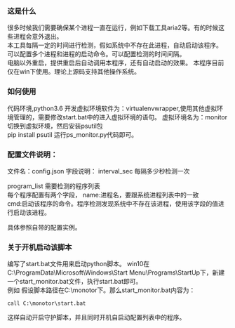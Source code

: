 ### 这是什么
很多时候我们需要确保某个进程一直在运行，例如下载工具aria2等。有的时候这些进程会意外退出。    
本工具每隔一定的时间进行检测，假如系统中不存在此进程，自动启动该程序。  
可以配置多个进程和进程的启动命令。可以配置检测的时间间隔。  
电脑以外重启，提供重启后自动调用本程序，还有自动启动的效果。
本程序目前仅在win下使用。理论上源码支持其他操作系统。

### 如何使用
代码环境,python3.6
开发虚拟环境软件为：virtualenvwrapper,使用其他虚拟环境管理的，需要修改start.bat中的进入虚拟环境的语句。
虚拟环境名为：monitor
切换到虚拟环境，然后安装psutil包  
pip install psutil
运行ps_monitor.py代码即可。

### 配置文件说明：
文件名：config.json
字段说明：
interval_sec 每隔多少秒检测一次

program_list 需要检测的程序列表  
每个程序配置有两个字段，
name:进程名，要跟系统进程列表中的一致   
cmd:启动该程序的命令。程序检测发现系统中不存在该进程，使用该字段的值进行启动该进程。  

具体参照自带的配置实例。

### 关于开机启动该脚本
编写了start.bat文件用来启动python脚本。
win10在C:\ProgramData\Microsoft\Windows\Start Menu\Programs\StartUp下，新建一个start_monitor.bat文件，执行start.bat即可。  
例如 假设脚本路径在C:\monotor下。那么start_monitor.bat内容为：  
```
call C:\monotor\start.bat
```
这样自动开启守护脚本，并且同时开机自启动配置列表中的程序。
